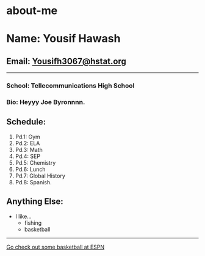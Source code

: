 # **__about-me__**
# Name: Yousif Hawash
## Email: Yousifh3067@hstat.org

---

### School: Tellecommunications High School
### Bio: Heyyy Joe Byronnnn.
## Schedule:
1. Pd.1: Gym
2. Pd.2: ELA
3. Pd.3: Math
4. Pd.4: SEP
5. Pd.5: Chemistry
6. Pd.6: Lunch
7. Pd.7: Global History
8. Pd.8: Spanish.
## Anything Else:
* I like...
  * fishing
  * basketball

---

 [Go check out some basketball at ESPN](https://www.espn.com/)